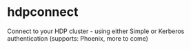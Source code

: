# hdpconnect
Connect to your HDP cluster - using either Simple or Kerberos authentication (supports: Phoenix, more to come)
